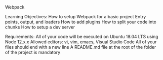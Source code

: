 Webpack

Learning Objectives: How to setup Webpack for a basic project Entry points, output, and loaders How to add plugins How to split your code into chunks How to setup a dev server

Requirements: All of your code will be executed on Ubuntu 18.04 LTS using Node 12.x.x Allowed editors: vi, vim, emacs, Visual Studio Code All of your files should end with a new line A README.md file at the root of the folder of the project is mandatory
